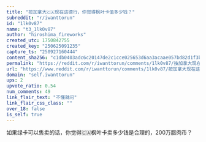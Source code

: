 ```yaml
---
title: "按加拿大🇨🇦现在这德行，你觉得枫叶卡值多少钱？"
subreddit: "r/iwanttorun"
id: "1lk0v87"
name: "t3_1lk0v87"
author: "hiroshima_fireworks"
created_utc: 1750842755
created_key: "250625091235"
capture_ts: "250927160444"
content_sha256: "c1db0403adc6c20147de2c1cce025653d6aa3acaae057bd82d1f3b87c046b90e"
permalink: "https://reddit.com/r/iwanttorun/comments/1lk0v87/按加拿大现在这德行你觉得枫叶卡值多少钱/"
url: "https://www.reddit.com/r/iwanttorun/comments/1lk0v87/按加拿大现在这德行你觉得枫叶卡值多少钱/"
domain: "self.iwanttorun"
ups: 2
upvote_ratio: 0.54
num_comments: 49
link_flair_text: "不懂就问"
link_flair_css_class: ""
over_18: false
is_self: true
---
```


如果绿卡可以售卖的话，你觉得🇨🇦枫叶卡卖多少钱是合理的，200万腊肉币？
